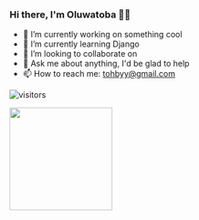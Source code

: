 ### Hi there, I'm Oluwatoba 👋🏾 

- 🔭 I’m currently working on something cool
- 🌱 I’m currently learning Django
- 👯 I’m looking to collaborate on 
- 💬 Ask me about anything, I'd be glad to help
- 📫 How to reach me: [tohbyy@gmail.com](mailto:tohbyy@gmail.com)

![visitors](https://visitor-badge.glitch.me/badge?page_id=page.id)

<img height="180em" src="https://github-readme-stats.vercel.app/api?username=toba96&show_icons=true&hide_border=true&&count_private=true&include_all_commits=true" />

<!--START_SECTION:waka-->
<!--END_SECTION:waka-->
